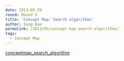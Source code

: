 ```yaml
---
date: 2013-05-29
round: Round 5
title: 'Concept Map: Search algorithms'
author: Sung Bae
permalink: /2013/05/concept-map-search-algorithms/
tags:
  - Concept Map
---
```

[conceptmap\_search\_algorithm][1]

 [1]: /training-course/uploads/2013/05/conceptmap_search_algorithm.pdf
